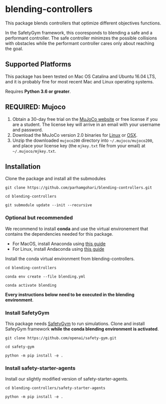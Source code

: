 # blending-controllers
This package blends controllers that optimize different objectives functions.

In the SafetyGym framework, this cooresponds to blending a safe and a performant controller. The safe controller minimzes the possible collisions with obstacles while the performant controller cares only about reaching the goal.

## Supported Platforms
This package has been tested on Mac OS Catalina and Ubuntu 16.04 LTS, and it is probably fine for most recent Mac and Linux operating systems.

Requires **Python 3.6 or greater**.

## REQUIRED: Mujoco

1. Obtain a 30-day free trial on the [MuJoCo website](https://www.roboti.us/license.html)
   or free license if you are a student.
   The license key will arrive in an email with your username and password.
2. Download the MuJoCo version 2.0 binaries for
   [Linux](https://www.roboti.us/download/mujoco200_linux.zip) or
   [OSX](https://www.roboti.us/download/mujoco200_macos.zip).
3. Unzip the downloaded `mujoco200` directory into `~/.mujoco/mujoco200`,
   and place your license key (the `mjkey.txt` file from your email)
   at `~/.mujoco/mjkey.txt`.

## Installation

Clone the package and install all the submodules
```
git clone https://github.com/parhamgohari/blending-controllers.git

cd blending-controllers

git submodule update --init --recursive
```

### Optional but recommended
We recommend to install **conda** and use the virtual environement that contains the dependencies needed for this package.
- For MacOS, install Anaconda using [this guide](https://docs.conda.io/projects/conda/en/latest/user-guide/install/macos.html)
- For Linux, install Andaconda using [this guide](https://docs.conda.io/projects/conda/en/latest/user-guide/install/linux.html)

Install the conda virtual environment from blending-controllers.
```
cd blending-controllers

conda env create --file blending.yml

conda activate blending
```

**Every instructions below need to be executed in the blending environment**.


### Install SafetyGym

This package needs [SafetyGym](https://openai.com/blog/safety-gym/) to run simulations. Clone and install SafeyGym framework **while the conda blending environment is activated**.
```
git clone https://github.com/openai/safety-gym.git

cd safety-gym

python -m pip install -e .
```

### Install safety-starter-agents

Install our slightly modified version of safety-starter-agents.
```
cd blending-controllers/safety-starter-agents

python -m pip install -e .
```
<!--
## Learning a safe or performant policy
```
cd blending-controllers/safety-starter-agents/scripts
python experiment.py --cpu=cpu --objective='performant or safe' --task=Goal2 --seed=seed
```
where cpu specifies the number of cores you want to allocate and seed is a seed for the gym simulator. The choice of the performant or safe policy can be specified using --objective.

## Testing a learnt policy
To test a policy, check if the policy has been first created in the '''blending-controllers/safety-starter-agents/data'''. Then execute the following command
```
cd blending-controllers/safety-starter-agents/scripts
python test_policy.py /path/to/data
```

## Blending policy
To run the blending algorthm, follow the commands
```
cd blending-controllers/
python3 MOGLB.py <directory to the safe policy> <directory to the performant policy>
```

## Visualizing the plots
To show the plots as presented in the paper, a safe and performant policies must have been first computed with a blended policy. Then, execute the following command
```
cd blending-controllers/safety-starter-agents/scripts
python3 plot.py <data CPO> <data PPO-Lagragian> --safepath <directory to the safe policy> --perfpath <directory to the performant policy> --blendpath <path> --regretpath <path> --legend CPO PPO-Lagragian --value AverageEpRet AverageEpCost
```
``` -->
